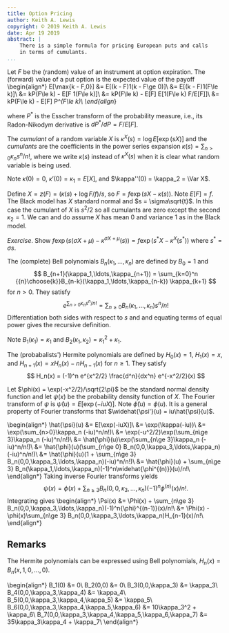 ```yaml
---
title: Option Pricing
author: Keith A. Lewis
copyright: © 2019 Keith A. Lewis
date: Apr 19 2019
abstract: |
	There is a simple formula for pricing European puts and calls 
	in terms of cumulants.
...
```


Let $F$ be the (random) value of an instrument at option expiration.  The
(forward) value of a put option is the expected value of the payoff
\begin{align*}
E[\max\{k - F,0\}] &= E[(k - F)1(k - F\ge 0)]\\
	&= E[(k - F)1(F\le k)]\\
	&= kP(F\le k) - E[F 1(F\le k)]\\
	&= kP(F\le k) - E[F] E[1(F\le k) F/E[F]]\\
	&= kP(F\le k) - E[F] P^*(F\le k)\\
\end{align*}

where $P^*$ is the Esscher transform of the probability measure, i.e.,
its Radon-Nikodym derivative is $dP^*/dP = F/E[F]$.

The _cumulant_ of a random variable $X$ is $\kappa^X(s) = \log E[\exp(sX)]$
and the _cumulants_ are the coefficients in the power series expansion
$\kappa(s) = \sum_{n>0} \kappa_n s^n/n!$, where we write $\kappa(s)$
instead of $\kappa^X(s)$ when it is clear what random variable is being used.

Note $\kappa(0) = 0$, $\kappa'(0) = \kappa_1 = E[X]$,
and $\kappa''(0) = \kappa_2 = \Var X$.

Define $X = z(F) = (\kappa(s) + \log F/f)/s$, so
$F = f\exp(sX - \kappa(s))$.  Note $E[F] = f$. The Black model has $X$
standard normal and $s = \sigma\sqrt{t}$. In this case the cumulant of $X$
is $s^2/2$ so all cumulants are zero except the second $\kappa_2 = 1$.
We can and do assume $X$ has mean $0$ and variance $1$ as in the Black model.

_Exercise_. Show $f\exp(s(\sigma X + \mu) - \kappa^{\sigma X+\mu}(s))
= f\exp(s^*X - \kappa^X(s^*))$ where $s^* = \sigma s$.

The (complete) Bell polynomials $B_n(\kappa_1,\ldots,\kappa_n)$
are defined by $B_0 = 1$ and
$$
	B_{n+1}(\kappa_1,\ldots,\kappa_{n+1})
		= \sum_{k=0}^n {{n}\choose{k}}B_{n-k}(\kappa_1,\ldots,\kappa_{n-k})
		  \kappa_{k+1}
$$
for $n > 0$. They satisfy
$$
	e^{\sum_{n>0}\kappa_n s^n/n!} = \sum_{n\ge0} B_n(\kappa_1,\ldots,\kappa_n)
		s^n/n!
$$
Differentiation both sides with respect to $s$
and and equating terms of equal power gives the recursive definition.

Note $B_1(\kappa_1) = \kappa_1$ and $B_2(\kappa_1,\kappa_2) = \kappa_1^2 + \kappa_1$.

The (probabalists') Hermite polynomials are defined by $H_0(x)
= 1$, $H_1(x) = x$, and $H_{n+1}(x) = x H_n(x) - n H_{n-1}(x)$ for $n \ge 1$.
They satisfy
$$
H_n(x) = (-1)^n e^{x^2/2} \frac{d^n}{dx^n} e^{-x^2/2}(x)
$$

Let $\phi(x) = \exp(-x^2/2)/\sqrt{2\pi}$ be the standard normal density
function and let $\psi(x)$ be the probability density function of $X$.
The Fourier transform of $\psi$ is $\hat{\psi}(u) = E[\exp(-iuX)]$.
Note $\hat{\phi}(u) = \phi(u)$. It is a general property of
Fourier transforms that $\widehat{\psi'}(u) = iu\hat{\psi}(u)$.

\begin{align*}
\hat{\psi}(u) &= E[\exp(-iuX)]\\
	&= \exp(\kappa(-iu))\\
	&= \exp(\sum_{n>0}\kappa_n (-iu)^n/n!)\\
	&= \exp(-u^2/2)\exp(\sum_{n\ge 3}\kappa_n (-iu)^n/n!)\\
	&= \hat{\phi}(u)\exp(\sum_{n\ge 3}\kappa_n (-iu)^n/n!)\\
	&= \hat{\phi}(u)(\sum_{n\ge 0} B_n(0,0,\kappa_3,\ldots,\kappa_n)(-iu)^n/n!)\\
	&= \hat{\phi}(u)(1 + \sum_{n\ge 3} B_n(0,0,\kappa_3,\ldots,\kappa_n)(-iu)^n/n!)\\
	&= \hat{\phi}(u) + \sum_{n\ge 3} B_n(\kappa_1,\ldots,\kappa_n)(-1)^n\widehat{\phi^{(n)}}(u)/n!\\
\end{align*}
Taking inverse Fourier transforms yields
$$
\psi(x) = \phi(x) + \sum_{n\ge 3} B_n(0,0,\kappa_3,\ldots,\kappa_n)(-1)^n{\phi}^{(n)}(x)/n!.
$$
Integrating gives
\begin{align*}
\Psi(x) &= \Phi(x) + \sum_{n\ge 3} B_n(0,0,\kappa_3,\ldots,\kappa_n)(-1)^n{\phi}^{(n-1)}(x)/n!\\
	    &= \Phi(x) - \phi(x)\sum_{n\ge 3} B_n(0,0,\kappa_3,\ldots,\kappa_n)H_{n-1}(x)/n!\\
\end{align*}

## Remarks

The Hermite polynomials can be expressed using Bell polynomials, $H_n(x) = B_n(x,1,0,\ldots,0)$.

\begin{align*}
	B_1(0) &= 0\\
	B_2(0,0) &= 0\\
	B_3(0,0,\kappa_3) &= \kappa_3\\
	B_4(0,0,\kappa_3,\kappa_4) &= \kappa_4\\
	B_5(0,0,\kappa_3,\kappa_4,\kappa_5) &= \kappa_5\\
	B_6(0,0,\kappa_3,\kappa_4,\kappa_5,\kappa_6) &= 10\kappa_3^2 + \kappa_6\\
	B_7(0,0,\kappa_3,\kappa_4,\kappa_5,\kappa_6,\kappa_7) &= 35\kappa_3\kappa_4 + \kappa_7\\
\end{align*}
